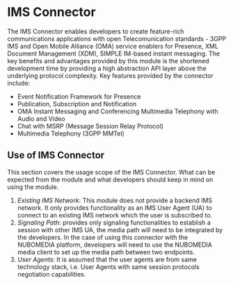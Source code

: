 # IMS Connector
The IMS Connector enables developers to create feature-rich communications applications with open Telecomunication  standards - 3GPP IMS and Open Mobile Alliance (OMA) service enablers for Presence, XML Document Management (XDM), SIMPLE IM-based instant messaging.  The key benefits and advantages provided by this module is the shortened development time by providing a high abstraction API layer above the underlying protocol complexity. Key features provided by the connector include:
* Event Notification Framework for Presence 
* Publication, Subscription and Notification
* OMA Instant Messaging and Conferencing Multimedia Telephony with Audio and Video
* Chat with MSRP (Message Session Relay Protocol)
* Multimedia Telephony (3GPP MMTel)

## Use of IMS Connector
This section covers the usage scope of the IMS Connector. What can be expected from the module and what developers should keep in mind on using the module.

1. *Existing IMS Network*: This module does not provide a backend IMS network. It only provides functionality as an IMS User Agent (UA) to connect to an existing IMS network which the user is subscribed to.
2. *Signaling Path*: provides only signaling functionalities to establish a session with other IMS UA, the media path will need to be integrated by the developers. In the case of using this connector with the NUBOMEDIA platform, developers will need to use the NUBOMEDIA media client to set up the media path between two endpoints.
3. *User Agents*: It is assumed that the user agents are from same technology stack, i.e. User Agents with same session protocols negotiation capabilities.  
